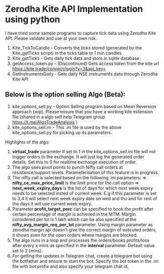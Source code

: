 # Zerodha Kite API Implementation using python
I have tried some sample programs to capture tick data using Zerodha Kite API. Please validate and use at your own risk.

1. Kite_TickToCandle - Converts the ticks stored (generated by the Kite_getTicks script) in the ticks table to 1 min candles<br>
2. Kite_getTicks - Gets daily tick data and store in sqlite database<br>
3. getAccess_token.py - (Discontinued) Gets access token from the kite url https://kite.trade/connect/login?v=3&api_key=  
4. GetInstrumentsDaily - Gets daily NSE instruments data through Zerodha Kite API

Below is the option selling Algo (Beta):
---------------------------------------
1. kite_options_sell.py - Option Selling program based on Mean Reversion approach (wip). Please ensure that you have a working kite extension file (shared in a algo self help Telegram group https://t.me/AlgoTradeAnalysis ) 
2. kite_options_sell.ini - This .ini file is used by the above kite_options_sell.py for picking up its parameters.

Highlights of the algo:
1. <b>virtual_trade</b> parameter if set to 1 in the kite_options_sell.ini file will not trigger orders to the exchange. It will just log the generated order details. Set this to 0 for realtime exchange execution of order.
2. The algo uses pivot points to punch Nifty call orders at resistance/support levels. Parameterisation of this feature is in progress.
3. The nifty call is selected based on the following .ini parameters:
  => <b>nifty_ce_max_price_limit</b> is the limit price for the call option
  => <b>next_week_expiry_days</b> is the list of days for which next week expiry needs to be selected insted of current week. E.g if this parameter is set to 3,4 
  it will select next week expiry date on wed and thu and for rest of the days it will use current week expiry. 
4. Parameter <b>profit_target_perc</b> can be specified to book the profit after certain percentage of margin is achieved in the MTM. Margin considered per lot is 1 lakh which can be also specified at the <b>nifty_avg_margin_req_per_lot</b> parameter. Using margin parameter as zerodha margin api doesn't give the correct margin of executed orders, it shows even for the open orders where margins are blocked.    
5. The algo runs in a loop and processes the orders/books profits/loss after every x mins as specified in the <b>interval</b> parameter. Default value set to 2 (mins).   
6. For getting the updates in Telegram chat, create a telegram bot using the botfather and ensure to start the bot. Specify the bot token in the .ini file with bot prefix and also specify your telegram chat id.
